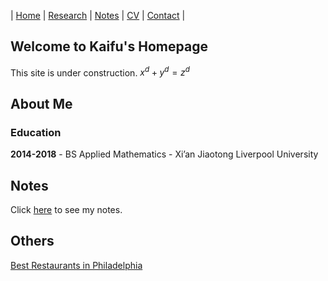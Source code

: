 | [Home](https://kaifu96.github.io) | [Research](https://kaifu96.github.io/Research) | [Notes](https://kaifu96.github.io/Notes/) | [CV]() | [Contact](https://kaifu96.github.io/Contact) |

## Welcome to Kaifu's Homepage

This site is under construction. $x^d+y^d=z^d$

## About Me

### Education

**2014-2018** - BS Applied Mathematics - Xi’an Jiaotong Liverpool University

## Notes

Click [here](https://kaifu96.github.io/Notes/) to see my notes.

## Others

[Best Restaurants in Philadelphia](https://www.yelp.com)
